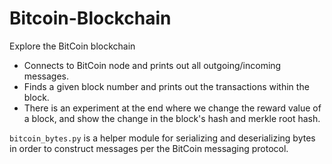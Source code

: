 # Bitcoin-Blockchain
Explore the BitCoin blockchain

- Connects to BitCoin node and prints out all outgoing/incoming messages. 
- Finds a given block number and prints out the transactions within the block. 
- There is an experiment at the end where we change the reward value of a block, and show the change in the block's hash and merkle root hash.

`bitcoin_bytes.py` is a helper module for serializing and deserializing bytes in order to construct messages per the BitCoin messaging protocol.
